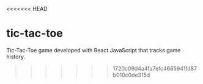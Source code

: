 <<<<<<< HEAD
# tic-tac-toe
Tic-Tac-Toe game developed with React JavaScript that tracks game history.
>>>>>>> 1720c09d4a4fa7efc4665941fd87b010c0de315d
